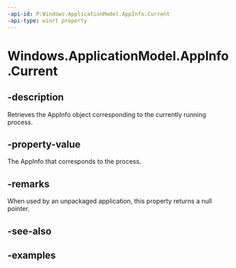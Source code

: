 ```yaml
---
-api-id: P:Windows.ApplicationModel.AppInfo.Current
-api-type: winrt property
---
```


<!-- Property syntax.
public AppInfo Current { get; }
-->

# Windows.ApplicationModel.AppInfo.Current

## -description
Retrieves the AppInfo object corresponding to the currently running process.

## -property-value
The AppInfo that corresponds to the process.

## -remarks
When used by an unpackaged application, this property returns a null pointer.

## -see-also


## -examples
